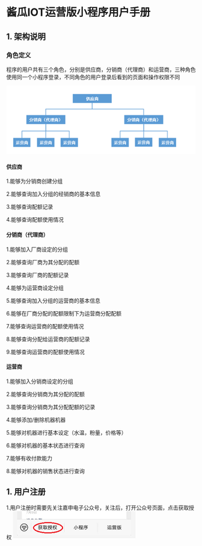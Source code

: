 # 酱瓜IOT运营版小程序用户手册

## 1. 架构说明
### 角色定义
程序的用户共有三个角色，分别是供应商，分销商（代理商）和运营商，三种角色使用同一个小程序登录，不同角色的用户登录后看到的页面和操作权限不同

![](https://github.com/dibaotian/UG/blob/master/image.png)

#### 供应商
1.能够为分销商创建分组

2.能够查询加入分组的经销商的基本信息

3.能够查询配额记录

4.能够查询配额使用情况

#### 分销商（代理商）
1.能够加入厂商设定的分组

2.能够查询厂商为其分配的配额

3.能够查询厂商的配额记录

4.能够为运营商设定分组

5.能够查询加入分组的运营商的基本信息

6.能够在厂商分配的配额限制下为运营商分配配额

7.能够查询运营商的配额使用情况

8.能够查询分配给运营商的配额记录

9.能够查询运营商的配额使用情况

#### 运营商
1.能够加入分销商设定的分组

2.能够查询分销商为其分配的配额

3.能够查询分销商为其分配配额的记录

4.能够添加/删除机器机器

5.能够对机器进行基本设定（水温，粉量，价格等）

6.能够对机器的基本状态进行查询

7.能够有收付款能力

8.能够对机器的销售状态进行查询

## 1. 用户注册
1.用户注册时需要先关注嘉申电子公众号，关注后，打开公众号页面，点击获取授权
![](https://github.com/dibaotian/UG/blob/master/get_auth.png)

